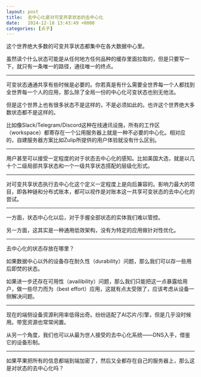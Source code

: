 ```yaml
---
layout: post
title:  去中心化是对可变共享状态的去中心化
date:   2024-12-18 13:43:49 +0000
categories: [点子]
---
```


这个世界绝大多数的可变共享状态都集中在各大数据中心里。

虽然读个什么状态可能是从任何地方任何品种的缓存里面拉取的，但是只要写一下，就只有一条唯一的路径，通往唯一的终点。

----

可变状态通通共享有些时候是必要的。你若真是有什么需要全世界每一个人都找到全世界每一个人的应用，那么除了全局一份的中心化可变状态也别无他法。

但是这个世界上也有很多状态不是这样的，不是必须如此的。也许这个世界绝大多数状态都不是这样的。

比如像Slack/Telegram/Discord这种在线通讯设施，所有的工作区（workspace）都寄存在一个公用服务器上就是一种不必要的中心化。相对应的，自建服务器方案比如Zulip所提供的用户体验就没有什么区别。

----

用户甚至可以接受一定程度的对于状态去中心化的感知。比如美国大选，就是以几十个二级局部共享状态和一个一级共享状态搭配的层级化形式。

----

对可变共享状态执行去中心化这个定义一定程度上是向后兼容的。影响力最大的项目，即各种链和分布式账本，都可以视作是对账本这一共享可变状态的去中心化的尝试。

----

一方面，状态中心化以后，对于手握全部状态的实体我们难以管控。

另一方面，这其实是一种通用低效架构，没有为特定的应用做针对性优化。

----

去中心化的状态存放在哪里？

如果数据中心以外的设备存在耐久性（durability）问题，那么我们可以存一些用后即焚的状态。

如果进一步还存在可用性（availibility）问题，那么我们只能把这一点暴露给用户，做一些尽力而为（best effort）应用，这就有点太受限了，应该考虑从设备一侧解决问题。

----

现在的端侧设备资源利用率低得出奇。纷纷适配了AI芯片/引擎，但是几乎没时候用。带宽资源也常常闲置。

从另一个角度，我们也可以从最为世人接受的去中心化系统——DNS入手，借鉴它的设备形制。

----

如果苹果把所有的信息都端到端加密了，然后又全都存在自己的服务器上，那么这是对状态的去中心化吗？
